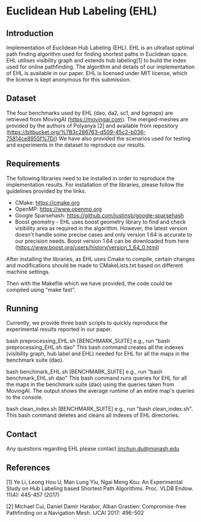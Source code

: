 # Euclidean Hub Labeling (EHL)

## Introduction

Implementation of Euclidean Hub Labeling (EHL). EHL is an ultrafast optimal path finding algorithm used for finding shortest paths in Euclidean space.
EHL utilises visibility graph and extends hub labeling[1] to build the index used for online pathfinding. The algorithm and details of our implementation of EHL is available in our paper. EHL is licensed under MIT license, which the license is kept anonymous for this submission.


## Dataset

The four benchmarks used by EHL (dao, da2, sc1, and bgmaps) are retrieved from MovingAI (https://movingai.com).
The merged-meshes are provided by the authors of Polyanya [2] and available from repository (https://bitbucket.org/%7B3c286763-d509-45c2-b036-75814ce8955f%7D/)
We have also provided the scenarios used for testing and experiments in the dataset to reproduce our results.
## Requirements
The following libraries need to be installed in order to reproduce the implementation results.
For installation of the libraries, please follow the guidelines provided by the links.

- CMake: https://cmake.org
- OpenMP: https://www.openmp.org
- Google Sparsehash: https://github.com/justinsb/google-sparsehash
- Boost geometry - EHL uses boost geometry library to find and check visibility area as required in the algorithm. However, the latest version doesn't handle some precise cases and only version 1.64 is accurate to our precision needs. Boost version 1.64 can be downloaded from here (https://www.boost.org/users/history/version_1_64_0.html)

After installing the libraries, as EHL uses Cmake to compile, certain changes and modifications should be made to CMakeLists.txt based on different machine settings.

Then with the Makefile which we have provided, the code could be compiled using "make fast".

## Running

Currently, we provide three bash scripts to quickly reproduce the experimental results reported in our paper.

bash preprocessing_EHL.sh [BENCHMARK_SUITE] 
e.g., run "bash preprocessing_EHL.sh dao" This bash command creates all the indexes (visibility graph, hub label and EHL) needed for EHL for all the maps in the benchmark suite (dao).

bash benchmark_EHL.sh [BENCHMARK_SUITE] 
e.g., run "bash benchmark_EHL.sh dao" This bash command runs queries for EHL for all the maps in the benchmark suite (dao) using the queries taken from MovingAI. The output shows the average runtime of an entire map's queries to the console. 

bash clean_index.sh [BENCHMARK_SUITE]
e.g., run "bash clean_index.sh". This bash command deletes and cleans all indexes of EHL directories.

## Contact
Any questions regarding EHL please contact jinchun.du@monash.edu

## References
[1] Ye Li, Leong Hou U, Man Lung Yiu, Ngai Meng Kou: An Experimental Study on Hub Labeling based Shortest Path Algorithms. Proc. VLDB Endow. 11(4): 445-457 (2017)

[2] Michael Cui, Daniel Damir Harabor, Alban Grastien: Compromise-free Pathfinding on a Navigation Mesh. IJCAI 2017: 496-502
